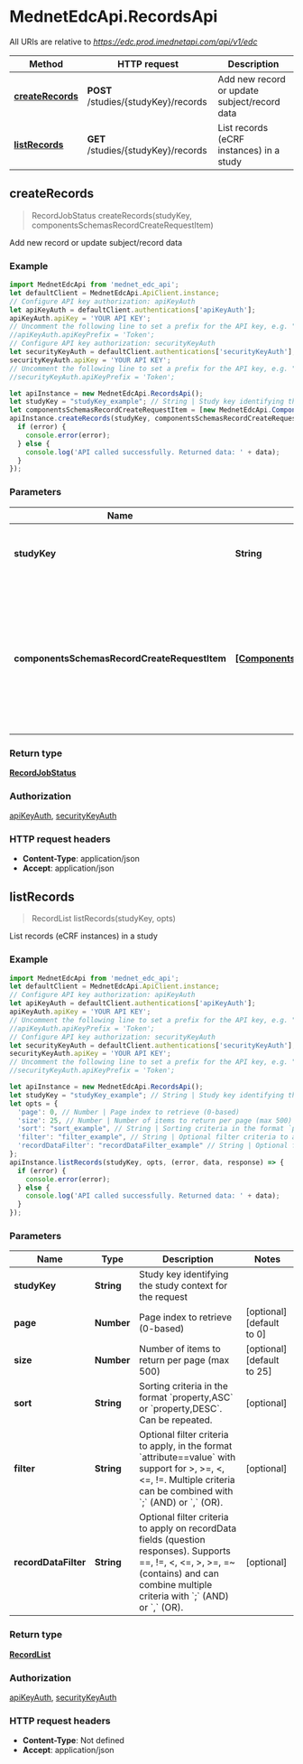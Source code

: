 # MednetEdcApi.RecordsApi

All URIs are relative to *https://edc.prod.imednetapi.com/api/v1/edc*

Method | HTTP request | Description
------------- | ------------- | -------------
[**createRecords**](RecordsApi.md#createRecords) | **POST** /studies/{studyKey}/records | Add new record or update subject/record data
[**listRecords**](RecordsApi.md#listRecords) | **GET** /studies/{studyKey}/records | List records (eCRF instances) in a study



## createRecords

> RecordJobStatus createRecords(studyKey, componentsSchemasRecordCreateRequestItem)

Add new record or update subject/record data

### Example

```javascript
import MednetEdcApi from 'mednet_edc_api';
let defaultClient = MednetEdcApi.ApiClient.instance;
// Configure API key authorization: apiKeyAuth
let apiKeyAuth = defaultClient.authentications['apiKeyAuth'];
apiKeyAuth.apiKey = 'YOUR API KEY';
// Uncomment the following line to set a prefix for the API key, e.g. "Token" (defaults to null)
//apiKeyAuth.apiKeyPrefix = 'Token';
// Configure API key authorization: securityKeyAuth
let securityKeyAuth = defaultClient.authentications['securityKeyAuth'];
securityKeyAuth.apiKey = 'YOUR API KEY';
// Uncomment the following line to set a prefix for the API key, e.g. "Token" (defaults to null)
//securityKeyAuth.apiKeyPrefix = 'Token';

let apiInstance = new MednetEdcApi.RecordsApi();
let studyKey = "studyKey_example"; // String | Study key identifying the study context for the request
let componentsSchemasRecordCreateRequestItem = [new MednetEdcApi.ComponentsSchemasRecordCreateRequestItem()]; // [ComponentsSchemasRecordCreateRequestItem] | An array of record objects defining the operation to perform (subject registration, record creation, or scheduled record update).
apiInstance.createRecords(studyKey, componentsSchemasRecordCreateRequestItem, (error, data, response) => {
  if (error) {
    console.error(error);
  } else {
    console.log('API called successfully. Returned data: ' + data);
  }
});
```

### Parameters


Name | Type | Description  | Notes
------------- | ------------- | ------------- | -------------
 **studyKey** | **String**| Study key identifying the study context for the request | 
 **componentsSchemasRecordCreateRequestItem** | [**[ComponentsSchemasRecordCreateRequestItem]**](ComponentsSchemasRecordCreateRequestItem.md)| An array of record objects defining the operation to perform (subject registration, record creation, or scheduled record update). | 

### Return type

[**RecordJobStatus**](RecordJobStatus.md)

### Authorization

[apiKeyAuth](../README.md#apiKeyAuth), [securityKeyAuth](../README.md#securityKeyAuth)

### HTTP request headers

- **Content-Type**: application/json
- **Accept**: application/json


## listRecords

> RecordList listRecords(studyKey, opts)

List records (eCRF instances) in a study

### Example

```javascript
import MednetEdcApi from 'mednet_edc_api';
let defaultClient = MednetEdcApi.ApiClient.instance;
// Configure API key authorization: apiKeyAuth
let apiKeyAuth = defaultClient.authentications['apiKeyAuth'];
apiKeyAuth.apiKey = 'YOUR API KEY';
// Uncomment the following line to set a prefix for the API key, e.g. "Token" (defaults to null)
//apiKeyAuth.apiKeyPrefix = 'Token';
// Configure API key authorization: securityKeyAuth
let securityKeyAuth = defaultClient.authentications['securityKeyAuth'];
securityKeyAuth.apiKey = 'YOUR API KEY';
// Uncomment the following line to set a prefix for the API key, e.g. "Token" (defaults to null)
//securityKeyAuth.apiKeyPrefix = 'Token';

let apiInstance = new MednetEdcApi.RecordsApi();
let studyKey = "studyKey_example"; // String | Study key identifying the study context for the request
let opts = {
  'page': 0, // Number | Page index to retrieve (0-based)
  'size': 25, // Number | Number of items to return per page (max 500)
  'sort': "sort_example", // String | Sorting criteria in the format `property,ASC` or `property,DESC`. Can be repeated.
  'filter': "filter_example", // String | Optional filter criteria to apply, in the format `attribute==value` with support for >, >=, <, <=, !=. Multiple criteria can be combined with `;` (AND) or `,` (OR).
  'recordDataFilter': "recordDataFilter_example" // String | Optional filter criteria to apply on recordData fields (question responses). Supports ==, !=, <, <=, >, >=, =~ (contains) and can combine multiple criteria with `;` (AND) or `,` (OR).
};
apiInstance.listRecords(studyKey, opts, (error, data, response) => {
  if (error) {
    console.error(error);
  } else {
    console.log('API called successfully. Returned data: ' + data);
  }
});
```

### Parameters


Name | Type | Description  | Notes
------------- | ------------- | ------------- | -------------
 **studyKey** | **String**| Study key identifying the study context for the request | 
 **page** | **Number**| Page index to retrieve (0-based) | [optional] [default to 0]
 **size** | **Number**| Number of items to return per page (max 500) | [optional] [default to 25]
 **sort** | **String**| Sorting criteria in the format &#x60;property,ASC&#x60; or &#x60;property,DESC&#x60;. Can be repeated. | [optional] 
 **filter** | **String**| Optional filter criteria to apply, in the format &#x60;attribute&#x3D;&#x3D;value&#x60; with support for &gt;, &gt;&#x3D;, &lt;, &lt;&#x3D;, !&#x3D;. Multiple criteria can be combined with &#x60;;&#x60; (AND) or &#x60;,&#x60; (OR). | [optional] 
 **recordDataFilter** | **String**| Optional filter criteria to apply on recordData fields (question responses). Supports &#x3D;&#x3D;, !&#x3D;, &lt;, &lt;&#x3D;, &gt;, &gt;&#x3D;, &#x3D;~ (contains) and can combine multiple criteria with &#x60;;&#x60; (AND) or &#x60;,&#x60; (OR). | [optional] 

### Return type

[**RecordList**](RecordList.md)

### Authorization

[apiKeyAuth](../README.md#apiKeyAuth), [securityKeyAuth](../README.md#securityKeyAuth)

### HTTP request headers

- **Content-Type**: Not defined
- **Accept**: application/json

